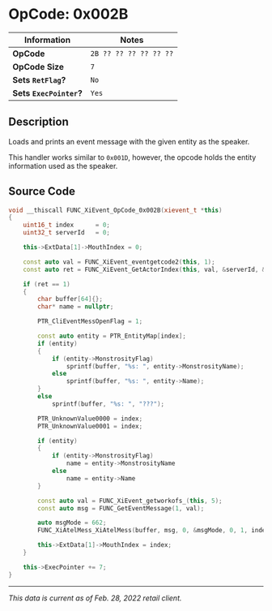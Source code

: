 # OpCode: 0x002B

| Information               | Notes |
|---                        |---    |
| **OpCode**                | `2B ?? ?? ?? ?? ?? ??` |
| **OpCode Size**           | `7`   |
| **Sets `RetFlag`?**       | `No`  |
| **Sets `ExecPointer`?**   | `Yes` |

## Description

Loads and prints an event message with the given entity as the speaker.

This handler works similar to `0x001D`, however, the opcode holds the entity information used as the speaker.

## Source Code

```cpp
void __thiscall FUNC_XiEvent_OpCode_0x002B(xievent_t *this)
{
    uint16_t index      = 0;
    uint32_t serverId   = 0;

    this->ExtData[1]->MouthIndex = 0;

    const auto val = FUNC_XiEvent_eventgetcode2(this, 1);
    const auto ret = FUNC_XiEvent_GetActorIndex(this, val, &serverId, &index);

    if (ret == 1)
    {
        char buffer[64]{};
        char* name = nullptr;

        PTR_CliEventMessOpenFlag = 1;

        const auto entity = PTR_EntityMap[index];
        if (entity)
        {
            if (entity->MonstrosityFlag)
                sprintf(buffer, "%s: ", entity->MonstrosityName);
            else
                sprintf(buffer, "%s: ", entity->Name);
        }
        else
            sprintf(buffer, "%s: ", "???");

        PTR_UnknownValue0000 = index;
        PTR_UnknownValue0001 = index;

        if (entity)
        {
            if (entity->MonstrosityFlag)
                name = entity->MonstrosityName
            else
                name = entity->Name
        }

        const auto val = FUNC_XiEvent_getworkofs_(this, 5);
        const auto msg = FUNC_GetEventMessage(1, val);

        auto msgMode = 662;
        FUNC_XiAtelMess_XiAtelMess(buffer, msg, 0, &msgMode, 0, 1, index, name);

        this->ExtData[1]->MouthIndex = index;
    }

    this->ExecPointer += 7;
}
```

---

_This data is current as of Feb. 28, 2022 retail client._